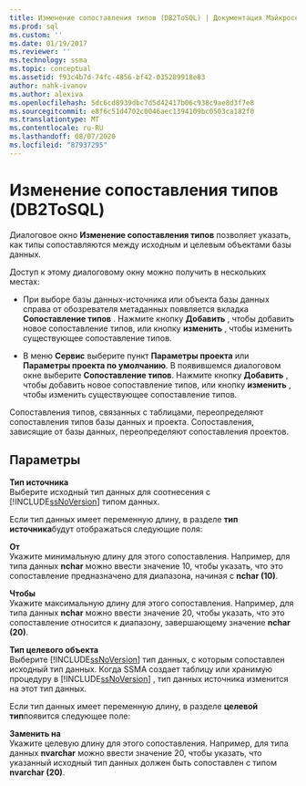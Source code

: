 ```yaml
---
title: Изменение сопоставления типов (DB2ToSQL) | Документация Майкрософт
ms.prod: sql
ms.custom: ''
ms.date: 01/19/2017
ms.reviewer: ''
ms.technology: ssma
ms.topic: conceptual
ms.assetid: f93c4b7d-74fc-4856-bf42-035289918e83
author: nahk-ivanov
ms.author: alexiva
ms.openlocfilehash: 5dc6cd8939dbc7d5d42417b06c938c9ae8d3f7e8
ms.sourcegitcommit: e8f6c51d4702c0046aec1394109bc0503ca182f0
ms.translationtype: MT
ms.contentlocale: ru-RU
ms.lasthandoff: 08/07/2020
ms.locfileid: "87937295"
---
```

# <a name="edit-type-mapping-db2tosql"></a>Изменение сопоставления типов (DB2ToSQL)
Диалоговое окно **Изменение сопоставления типов** позволяет указать, как типы сопоставляются между исходным и целевым объектами базы данных.  
  
Доступ к этому диалоговому окну можно получить в нескольких местах:  
  
-   При выборе базы данных-источника или объекта базы данных справа от обозревателя метаданных появляется вкладка **Сопоставление типов** . Нажмите кнопку **Добавить** , чтобы добавить новое сопоставление типов, или кнопку **изменить** , чтобы изменить существующее сопоставление типов.  
  
-   В меню **Сервис** выберите пункт **Параметры проекта** или **Параметры проекта по умолчанию**. В появившемся диалоговом окне выберите **Сопоставление типов**. Нажмите кнопку **Добавить** , чтобы добавить новое сопоставление типов, или кнопку **изменить** , чтобы изменить существующее сопоставление типов.  
  
Сопоставления типов, связанных с таблицами, переопределяют сопоставления типов базы данных и проекта. Сопоставления, зависящие от базы данных, переопределяют сопоставления проектов.  
  
## <a name="options"></a>Параметры  
**Тип источника**  
Выберите исходный тип данных для соотнесения с [!INCLUDE[ssNoVersion](../../includes/ssnoversion-md.md)] типом данных.  
  
Если тип данных имеет переменную длину, в разделе **тип источника**будут отображаться следующие поля:  
  
**От**  
Укажите минимальную длину для этого сопоставления. Например, для типа данных **nchar** можно ввести значение 10, чтобы указать, что это сопоставление предназначено для диапазона, начиная с **nchar (10)**.  
  
**Чтобы**  
Укажите максимальную длину для этого сопоставления. Например, для типа данных **nchar** можно ввести значение 20, чтобы указать, что это сопоставление относится к диапазону, завершающему значение **nchar (20)**.  
  
**Тип целевого объекта**  
Выберите [!INCLUDE[ssNoVersion](../../includes/ssnoversion-md.md)] тип данных, с которым сопоставлен исходный тип данных. Когда SSMA создает таблицу или хранимую процедуру в [!INCLUDE[ssNoVersion](../../includes/ssnoversion-md.md)] , тип данных источника изменится на этот тип данных.  
  
Если тип данных имеет переменную длину, в разделе **целевой тип**появится следующее поле:  
  
**Заменить на**  
Укажите целевую длину для этого сопоставления. Например, для типа данных **nvarchar** можно ввести значение 20, чтобы указать, что указанный исходный тип данных должен быть сопоставлен с типом **nvarchar (20)**.  
  
